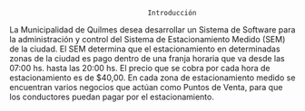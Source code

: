                                       Introducción
  La Municipalidad de Quilmes desea desarrollar un Sistema de Software para la administración y
  control del Sistema de Estacionamiento Medido (SEM) de la ciudad.
  El SEM determina que el estacionamiento en determinadas zonas de la ciudad es pago dentro de
  una franja horaria que va desde las 07:00 hs. hasta las 20:00 hs. El precio que se cobra por cada hora de
  estacionamiento es de $40,00.
  En cada zona de estacionamiento medido se encuentran varios negocios que actúan como Puntos
  de Venta, para que los conductores puedan pagar por el estacionamiento.
